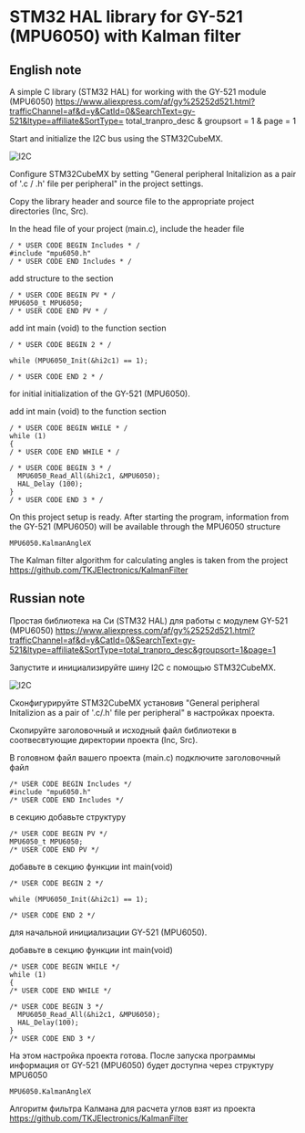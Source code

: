 # STM32 HAL library for GY-521 (MPU6050) with Kalman filter

## English note
A simple C library (STM32 HAL) for working with the GY-521 module (MPU6050) https://www.aliexpress.com/af/gy%25252d521.html?trafficChannel=af&d=y&CatId=0&SearchText=gy-521&ltype=affiliate&SortType= total_tranpro_desc & groupsort = 1 & page = 1

Start and initialize the I2C bus using the STM32CubeMX.

![I2C](https://github.com/leech001/MPU6050/blob/master/img/I2C_param.png)

Configure STM32CubeMX by setting "General peripheral Initalizion as a pair of '.c / .h' file per peripheral" in the project settings.



Copy the library header and source file to the appropriate project directories (Inc, Src).

In the head file of your project (main.c), include the header file
```
/ * USER CODE BEGIN Includes * /
#include "mpu6050.h"
/ * USER CODE END Includes * /
```
add structure to the section
```
/ * USER CODE BEGIN PV * /
MPU6050_t MPU6050;
/ * USER CODE END PV * /
```
add int main (void) to the function section
```
/ * USER CODE BEGIN 2 * /

while (MPU6050_Init(&hi2c1) == 1);

/ * USER CODE END 2 * /
```
for initial initialization of the GY-521 (MPU6050).

add int main (void) to the function section
```
/ * USER CODE BEGIN WHILE * /
while (1)
{
/ * USER CODE END WHILE * /

/ * USER CODE BEGIN 3 * /
  MPU6050_Read_All(&hi2c1, &MPU6050);
  HAL_Delay (100);
}
/ * USER CODE END 3 * /
```
On this project setup is ready.
After starting the program, information from the GY-521 (MPU6050) will be available through the MPU6050 structure
```
MPU6050.KalmanAngleX
```
The Kalman filter algorithm for calculating angles is taken from the project https://github.com/TKJElectronics/KalmanFilter

## Russian note
Простая библиотека на Си (STM32 HAL) для работы с модулем GY-521 (MPU6050) https://www.aliexpress.com/af/gy%25252d521.html?trafficChannel=af&d=y&CatId=0&SearchText=gy-521&ltype=affiliate&SortType=total_tranpro_desc&groupsort=1&page=1

Запустите и инициализируйте шину I2C c помощью STM32CubeMX.

![I2C](https://github.com/leech001/MPU6050/blob/master/img/I2C_param.png)

Сконфигурируйте STM32CubeMX установив "General peripheral Initalizion as a pair of '.c/.h' file per peripheral" в настройках проекта.

Скопируйте заголовочный и исходный файл библиотеки в соотвесвтующие директории проекта (Inc, Src).

В головном файл вашего проекта (main.c) подключите заголовочный файл
```
/* USER CODE BEGIN Includes */
#include "mpu6050.h"
/* USER CODE END Includes */
```
в секцию добавьте структуру
```
/* USER CODE BEGIN PV */
MPU6050_t MPU6050;
/* USER CODE END PV */
```
добавьте в секцию функции int main(void)
```
/* USER CODE BEGIN 2 */

while (MPU6050_Init(&hi2c1) == 1);

/* USER CODE END 2 */
```
для начальной инициализации GY-521 (MPU6050).

добавьте в секцию функции int main(void)
```
/* USER CODE BEGIN WHILE */
while (1)
{
/* USER CODE END WHILE */

/* USER CODE BEGIN 3 */
  MPU6050_Read_All(&hi2c1, &MPU6050);
  HAL_Delay(100);
}
/* USER CODE END 3 */
```
На этом настройка проекта готова.
После запуска программы информация от GY-521 (MPU6050) будет доступна через структуру MPU6050
```
MPU6050.KalmanAngleX
```
Алгоритм фильтра Калмана для расчета углов взят из проекта https://github.com/TKJElectronics/KalmanFilter
 